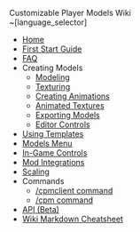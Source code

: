 Customizable Player Models Wiki  
~[language_selector]
* [Home](https://github.com/tom5454/CustomPlayerModels/wiki)
* [First Start Guide](https://github.com/tom5454/CustomPlayerModels/wiki/FirstStartGuide)
* [FAQ](https://github.com/tom5454/CustomPlayerModels/wiki/FAQ)
* Creating Models
  * [Modeling](https://github.com/tom5454/CustomPlayerModels/wiki/Modelling)
  * [Texturing](https://github.com/tom5454/CustomPlayerModels/wiki/Texturing)
  * [Creating Animations](https://github.com/tom5454/CustomPlayerModels/wiki/Animations)
  * [Animated Textures](https://github.com/tom5454/CustomPlayerModels/wiki/Animated-Textures)
  * [Exporting Models](https://github.com/tom5454/CustomPlayerModels/wiki/Exporting)
  * [Editor Controls](https://github.com/tom5454/CustomPlayerModels/wiki/Controls#editor-controls)
* [Using Templates](https://github.com/tom5454/CustomPlayerModels/wiki/Templates)
* [Models Menu](https://github.com/tom5454/CustomPlayerModels/wiki/Models-Menu)
* [In-Game Controls](https://github.com/tom5454/CustomPlayerModels/wiki/Controls#in-game-controls-keybindings)
* [Mod Integrations](https://github.com/tom5454/CustomPlayerModels/wiki/Mod-Integrations)
* [Scaling](https://github.com/tom5454/CustomPlayerModels/wiki/Scaling)
* Commands
  * [/cpmclient command](https://github.com/tom5454/CustomPlayerModels/wiki/The--cpmclient-command)
  * [/cpm command](https://github.com/tom5454/CustomPlayerModels/wiki/The--cpm-command)
* [API (Beta)](https://github.com/tom5454/CustomPlayerModels/wiki/API-documentation)
* [Wiki Markdown Cheatsheet](https://github.com/tom5454/CustomPlayerModels/wiki/CPMMarkdownCheatsheet)